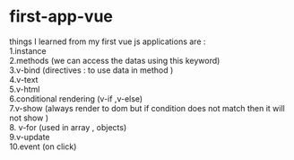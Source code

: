 # first-app-vue
things I learned from my first vue js applications are : <br/> 
    1.instance 
    <br/>
    2.methods (we can access the datas using this keyword) <br/> 
    3.v-bind (directives : to use data in method ) <br/>
    4.v-text<br/>
    5.v-html<br/>
    6.conditional rendering (v-if ,v-else)<br/>
    7.v-show (always render to dom but if condition does not match then it will not show )<br/>
    8. v-for (used in array , objects)<br/>
    9.v-update<br/>
    10.event (on click)<br/>